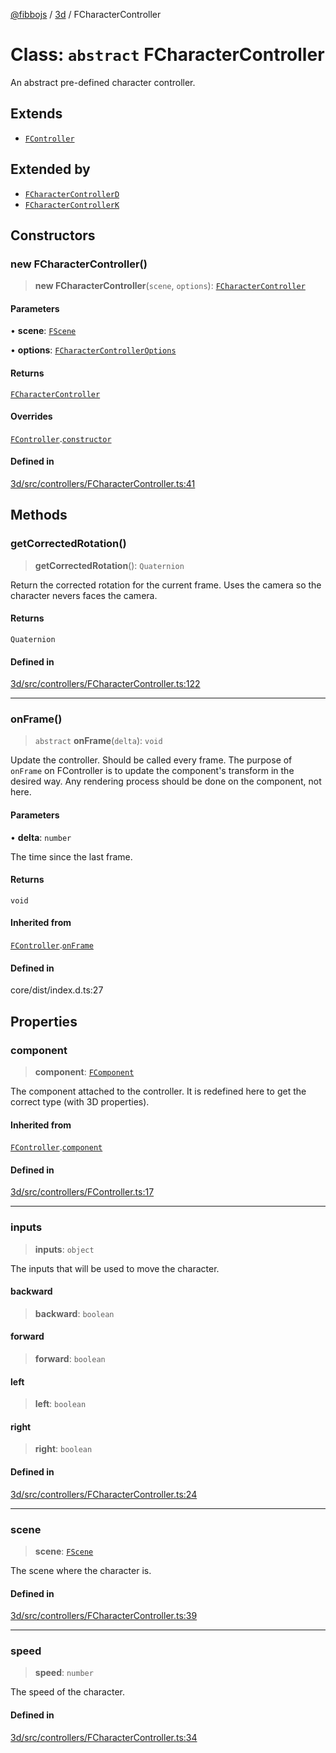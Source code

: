 [@fibbojs](/api/index) / [3d](/api/3d) / FCharacterController

# Class: `abstract` FCharacterController

An abstract pre-defined character controller.

## Extends

- [`FController`](FController.md)

## Extended by

- [`FCharacterControllerD`](FCharacterControllerD.md)
- [`FCharacterControllerK`](FCharacterControllerK.md)

## Constructors

### new FCharacterController()

> **new FCharacterController**(`scene`, `options`): [`FCharacterController`](FCharacterController.md)

#### Parameters

• **scene**: [`FScene`](FScene.md)

• **options**: [`FCharacterControllerOptions`](../interfaces/FCharacterControllerOptions.md)

#### Returns

[`FCharacterController`](FCharacterController.md)

#### Overrides

[`FController`](FController.md).[`constructor`](FController.md#constructors)

#### Defined in

[3d/src/controllers/FCharacterController.ts:41](https://github.com/fibbojs/fibbo/blob/c8bca4c6d190e0a6b19c44fcd12f335601e086d6/packages/3d/src/controllers/FCharacterController.ts#L41)

## Methods

### getCorrectedRotation()

> **getCorrectedRotation**(): `Quaternion`

Return the corrected rotation for the current frame.
Uses the camera so the character nevers faces the camera.

#### Returns

`Quaternion`

#### Defined in

[3d/src/controllers/FCharacterController.ts:122](https://github.com/fibbojs/fibbo/blob/c8bca4c6d190e0a6b19c44fcd12f335601e086d6/packages/3d/src/controllers/FCharacterController.ts#L122)

***

### onFrame()

> `abstract` **onFrame**(`delta`): `void`

Update the controller. Should be called every frame.
The purpose of `onFrame` on FController is to update the component's transform in the desired way.
Any rendering process should be done on the component, not here.

#### Parameters

• **delta**: `number`

The time since the last frame.

#### Returns

`void`

#### Inherited from

[`FController`](FController.md).[`onFrame`](FController.md#onframe)

#### Defined in

core/dist/index.d.ts:27

## Properties

### component

> **component**: [`FComponent`](FComponent.md)

The component attached to the controller.
It is redefined here to get the correct type (with 3D properties).

#### Inherited from

[`FController`](FController.md).[`component`](FController.md#component)

#### Defined in

[3d/src/controllers/FController.ts:17](https://github.com/fibbojs/fibbo/blob/c8bca4c6d190e0a6b19c44fcd12f335601e086d6/packages/3d/src/controllers/FController.ts#L17)

***

### inputs

> **inputs**: `object`

The inputs that will be used to move the character.

#### backward

> **backward**: `boolean`

#### forward

> **forward**: `boolean`

#### left

> **left**: `boolean`

#### right

> **right**: `boolean`

#### Defined in

[3d/src/controllers/FCharacterController.ts:24](https://github.com/fibbojs/fibbo/blob/c8bca4c6d190e0a6b19c44fcd12f335601e086d6/packages/3d/src/controllers/FCharacterController.ts#L24)

***

### scene

> **scene**: [`FScene`](FScene.md)

The scene where the character is.

#### Defined in

[3d/src/controllers/FCharacterController.ts:39](https://github.com/fibbojs/fibbo/blob/c8bca4c6d190e0a6b19c44fcd12f335601e086d6/packages/3d/src/controllers/FCharacterController.ts#L39)

***

### speed

> **speed**: `number`

The speed of the character.

#### Defined in

[3d/src/controllers/FCharacterController.ts:34](https://github.com/fibbojs/fibbo/blob/c8bca4c6d190e0a6b19c44fcd12f335601e086d6/packages/3d/src/controllers/FCharacterController.ts#L34)
